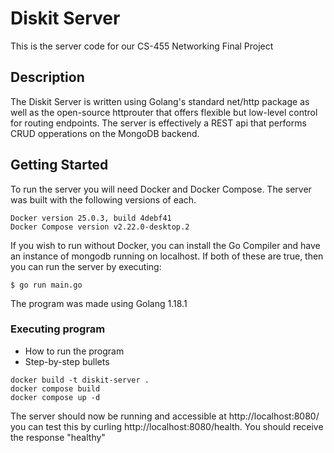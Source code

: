 # Diskit Server

This is the server code for our CS-455 Networking Final Project

## Description

The Diskit Server is written using Golang's standard net/http package as well as the open-source httprouter that offers flexible but low-level control for routing endpoints. The server is effectively a REST api that performs CRUD opperations on the MongoDB backend.

## Getting Started

To run the server you will need Docker and Docker Compose. The server was built with the following versions of each.

```
Docker version 25.0.3, build 4debf41
Docker Compose version v2.22.0-desktop.2
```

If you wish to run without Docker, you can install the Go Compiler and have an instance of mongodb running on localhost. If both of these are true, then you can run the server by executing:

```
$ go run main.go
```

The program was made using Golang 1.18.1

### Executing program

* How to run the program
* Step-by-step bullets
```
docker build -t diskit-server .
docker compose build
docker compose up -d
```

The server should now be running and accessible at http://localhost:8080/ you can test this by curling http://localhost:8080/health. You should receive the response "healthy"